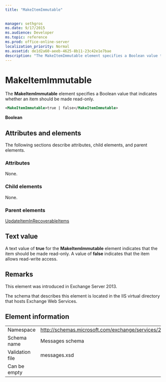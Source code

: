 ```yaml
---
title: "MakeItemImmutable"
 
 
manager: sethgros
ms.date: 9/17/2015
ms.audience: Developer
ms.topic: reference
ms.prod: office-online-server
localization_priority: Normal
ms.assetid: de1d2a60-aeeb-4625-8b11-23c42e1e7bae
description: "The MakeItemImmutable element specifies a Boolean value that indicates whether an item should be made read-only."
---
```


# MakeItemImmutable

The **MakeItemImmutable** element specifies a Boolean value that indicates whether an item should be made read-only. 
  
```XML
<MakeItemImmutable>true | false</MakeItemImmutable>
```

 **Boolean**
## Attributes and elements

The following sections describe attributes, child elements, and parent elements.
  
### Attributes

None.
  
### Child elements

None.
  
### Parent elements

[UpdateItemInRecoverableItems](updateiteminrecoverableitems.md)
  
## Text value

A text value of **true** for the **MakeItemImmutable** element indicates that the item should be made read-only. A value of **false** indicates that the item allows read-write access. 
  
## Remarks

This element was introduced in Exchange Server 2013.
  
The schema that describes this element is located in the IIS virtual directory that hosts Exchange Web Services.
  
## Element information

|||
|:-----|:-----|
|Namespace  <br/> |http://schemas.microsoft.com/exchange/services/2006/messages  <br/> |
|Schema name  <br/> |Messages schema  <br/> |
|Validation file  <br/> |messages.xsd  <br/> |
|Can be empty  <br/> ||
   


